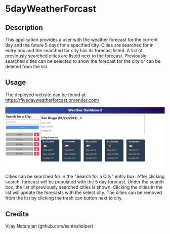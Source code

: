 # 5dayWeatherForcast

## Description

This application provides a user with the weather forecast for the current day and the future 5 days for a specified city. Cities are searched for in entry box and the searched for city has its forecast listed. A list of previously searched cities are listed next to the forecast. Previously searched cities can be selected to show the forecast for the city or can be deleted from the list.

## Usage

The deployed website can be found at: https://fivedayweatherforcast.onrender.com/

![example_picture](./assets/images/Capture.PNG)

Cities can be searched for in the "Search for a City" entry box. After clicking search, forecast will be populated with the 5 day forecast. Under the search box, the list of previously searched cities is shown. Clicking the cities in the list will update the forecasts with the select city. The cities can be removed from the list by clicking the trash can button next to city.

## Credits

Vijay Natarajan (github.com/santoshalper)